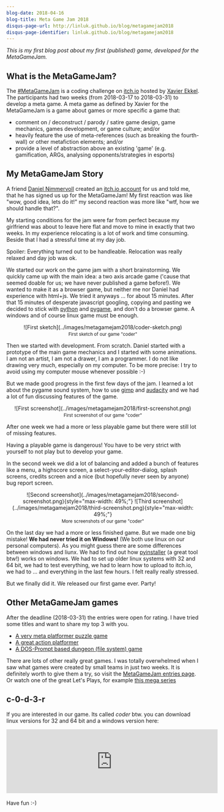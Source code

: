 ```yaml
---
blog-date: 2018-04-16
blog-title: Meta Game Jam 2018
disqus-page-url: http://linluk.github.io/blog/metagamejam2018
disqus-page-identifier: linluk.github.io/blog/metagamejam2018
---
```



*This is my first blog post about my first (published) game,
developed for the MetaGameJam.*


What is the MetaGameJam?
------------------------

The [#MetaGameJam](https://twitter.com/hashtag/MetaGameJam) is a coding
challenge on [itch.io](https://itch.io/) hosted by [Xavier
Ekkel](https://xavierekkel.itch.io/). The participants had two weeks (from
2018-03-17 to 2018-03-31) to develop a meta game.  A meta game as defined by
Xavier for the MetaGameJam is a game about games or more specific a game that:

- comment on / deconstruct / parody / satire game design, game mechanics, games development, or game culture; and/or
- heavily feature the use of meta-references (such as breaking the fourth-wall) or other metafiction elements; and/or
- provide a level of abstraction above an existing 'game' (e.g. gamification, ARGs, analysing opponents/strategies in esports)


My MetaGameJam Story
--------------------

A friend [Daniel Nimmervoll](https://github.com/Nimmda) created an
[itch.io account](https://thinkdownstairs.itch.io/) for us and told me, that
he has signed us up for the MetaGameJam! My first reaction was like "wow, good
idea, lets do it!" my second reaction was more like "wtf, how we should handle
that?".

My starting conditions for the jam were far from perfect because my girlfriend
was about to leave here flat and move to mine in exactly that two weeks. In my
experience relocating is a lot of work and time consuming. Beside that I had a
stressful time at my day job.

Spoiler: Everything turned out to be handleable. Relocation was really relaxed
and day job was ok.

We started our work on the game jam with a short brainstorming. We quickly came
up with the main idea: a two axis arcade game ('cause that seemed doable for us;
we have never published a game before!). We wanted to make it as a browser game,
but neither me nor Daniel had experience with html+js. We tried it anyways ...
for about 15 minutes. After that 15 minutes of desperate javascript googling,
copying and pasting we decided to stick with
[python](https://www.python.org/) and [pygame](https://www.pygame.org/docs/),
and don't do a browser game. A windows and of course linux game must be enough.

<center>
![First sketch](../images/metagamejam2018/coder-sketch.png)
<br/><small>First sketch of our game "coder"</small>
</center>

Then we started with development. From scratch. Daniel started with a prototype of
the main game mechanics and I started with some animations. I am not an artist,
I am not a drawer, I am a programmer. I do not like drawing very much,
especially on my computer. To be more precise: I try to avoid using my computer
mouse whenever possible :-)

But we made good progress in the first few days of the jam. I learned a lot
about the pygame sound system, how to use [gimp](https://www.gimp.org/) and
[audacity](https://www.audacityteam.org/) and we had a lot of fun discussing
features of the game.

<center>
![First screenshot](../images/metagamejam2018/first-screenshot.png)
<br/><small>First screenshot of our game "coder"</small>
</center>

After one week we had a more or less playable game but there were still lot of
missing features.

Having a playable game is dangerous! You have to be very strict with yourself to
not play but to develop your game.

In the second week we did a lot of balancing and added a bunch of features like
a menu, a highscore screen, a select-your-editor-dialog, splash screens, credits
screen and a nice (but hopefully never seen by anyone) bug report screen.

<center>
![Second screenshot](../images/metagamejam2018/second-screenshot.png){style="max-width: 49%;"}
![Third screenshot](../images/metagamejam2018/third-screenshot.png){style="max-width: 49%;"}
<br/><small>More screenshots of our game "coder"</small>
</center>

On the last day we had a more or less finished game. But we made one big
mistake! **We had never tried it on Windows!** (We both use linux on our
personal computers). As you might guess there are some differences between windows
and liunx. We had to find out how [pyinstaller](https://www.pyinstaller.org/) (a
great tool btw!) works on windows. We had to set up older linux systems with 32
and 64 bit, we had to test everything, we had to learn how to upload to itch.io,
we had to ... and everything in the last few hours. I felt really really
stressed.

But we finally did it. We released our first game ever. Party!

Other MetaGameJam games
-----------------------

After the deadline (2018-03-31) the entries were open for rating. I have tried
some titles and want to share my top 3 with you.

 - [A very meta platformer puzzle game](https://yscik.itch.io/escape-sequence)
 - [A great action platformer](https://securas.itch.io/daisy)
 - [A DOS-Prompt based dungeon (file system) game](https://nmorris0x1.itch.io/x)

There are lots of other really great games. I was totally overwhelmed when I saw
what games were created by small teams in just two weeks. It is definitely worth
to give them a try, so visit the [MetaGameJam entries
page](https://itch.io/jam/metagamejam/entries). Or watch one of the great Let's
Plays, for example [this mega
series](https://www.youtube.com/playlist?list=PLETOema7_oN3HIH73tD9itqW3_48MHcJi)


c-0-d-3-r
---------

If you are interested in our game. Its called *coder* btw. you can download
linux versions for 32 and 64 bit and a windows version here:

<center><iframe frameborder="0" src="https://itch.io/embed/240381?linkback=true&amp;bg_color=333&amp;fg_color=fff" width="552" height="167"></iframe></center>

Have fun :-)



